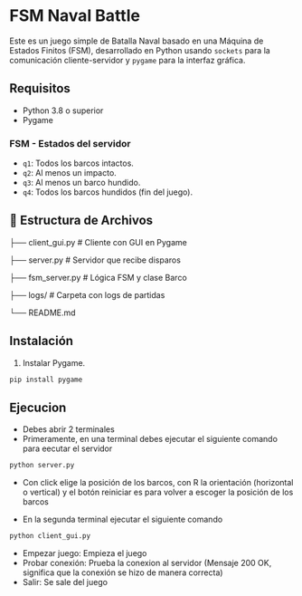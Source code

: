 # FSM Naval Battle

Este es un juego simple de Batalla Naval basado en una Máquina de Estados Finitos (FSM), desarrollado en Python usando `sockets` para la comunicación cliente-servidor y `pygame` para la interfaz gráfica.

## Requisitos

- Python 3.8 o superior
- Pygame

### FSM - Estados del servidor

- `q1`: Todos los barcos intactos.
- `q2`: Al menos un impacto.
- `q3`: Al menos un barco hundido.
- `q4`: Todos los barcos hundidos (fin del juego).

## 📁 Estructura de Archivos

├── client_gui.py # Cliente con GUI en Pygame

├── server.py # Servidor que recibe disparos

├── fsm_server.py # Lógica FSM y clase Barco

├── logs/ # Carpeta con logs de partidas

└── README.md

## Instalación

1. Instalar Pygame.

```bash
pip install pygame
```
## Ejecucion

- Debes abrir 2 terminales
- Primeramente, en una terminal debes ejecutar el siguiente comando para eecutar el servidor
```bash
python server.py
```
- Con click elige la posición de los barcos, con R la orientación (horizontal o vertical) y el botón reiniciar es para volver a escoger la posición de los barcos 

  
- En la segunda terminal ejecutar el siguiente comando
```bash
python client_gui.py
```
- Empezar juego: Empieza el juego
- Probar conexión: Prueba la conexion al servidor (Mensaje 200 OK, significa que la conexión se hizo de manera correcta)
- Salir: Se sale del juego
